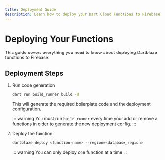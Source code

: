 ```yaml
---
title: Deployment Guide
description: Learn how to deploy your Dart Cloud Functions to Firebase
---
```

# Deploying Your Functions

This guide covers everything you need to know about deploying Dartblaze functions to Firebase.


## Deployment Steps

1. Run code generation
    ```bash
    dart run build_runner build -d
    ```

    This will generate the required bolierplate code and the deployment configuration.

    ::: warning
    You must run `build_runner` every time your add or remove a functions in order to generate the new deployment config.
    :::

2. Deploy the function
    ```bash
    dartblaze deploy <function-name> --region=<database_region>
    ```

    ::: warning
    You can only deploy one function at a time
    :::